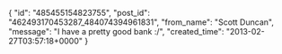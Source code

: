  {
   "id": "485455154823755",
   "post_id": "462493170453287_484074394961831",
   "from_name": "Scott Duncan",
   "message": "I have a pretty good bank :/",
   "created_time": "2013-02-27T03:57:18+0000"
 }

